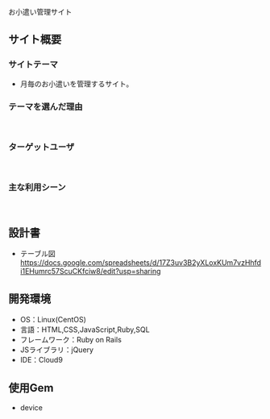 お小遣い管理サイト
​
## サイト概要
### サイトテーマ
- 月毎のお小遣いを管理するサイト。
​

### テーマを選んだ理由

​
### ターゲットユーザ
<!--誰に使ってもらうかを具体的に記載する-->
​
### 主な利用シーン
<!--どのような時に使うのかの状況を記載すること-->
​
## 設計書
- テーブル図</br>
https://docs.google.com/spreadsheets/d/17Z3uv3B2yXLoxKUm7vzHhfdi1EHumrc57ScuCKfciw8/edit?usp=sharing
​
## 開発環境
- OS：Linux(CentOS)
- 言語：HTML,CSS,JavaScript,Ruby,SQL
- フレームワーク：Ruby on Rails
- JSライブラリ：jQuery
- IDE：Cloud9

## 使用Gem
- device
